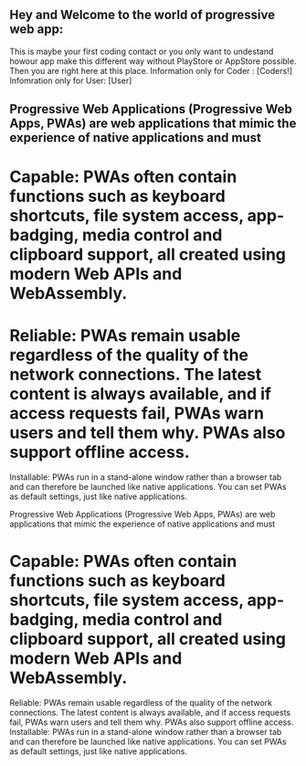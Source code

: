 ##  Hey and Welcome to the world of progressive web app:

This is maybe your first coding contact or you only want to  undestand howour app  make this different way without PlayStore or AppStore possible.
Then  you   are right here at this place.
Information only for  Coder :  [Coders!]
Infomration  only for User:  [User]


## Progressive Web Applications (Progressive Web Apps, PWAs) are web applications that mimic the experience of native applications and must

# Capable: PWAs often contain functions such as keyboard shortcuts, file system access, app-badging, media control and clipboard support, all created using modern Web APIs and WebAssembly.

# Reliable: PWAs remain usable regardless of the quality of the network connections. The latest content is always available, and if access requests fail, PWAs warn users and tell them why. PWAs also support offline access.
Installable: PWAs run in a stand-alone window rather than a browser tab and can therefore be launched like native applications. You can set PWAs as default settings, just like native applications.

Progressive Web Applications (Progressive Web Apps, PWAs) are web applications that mimic the experience of native applications and must

# Capable: PWAs often contain functions such as keyboard shortcuts, file system access, app-badging, media control and clipboard support, all created using modern Web APIs and WebAssembly.
Reliable: PWAs remain usable regardless of the quality of the network connections. The latest content is always available, and if access requests fail, PWAs warn users and tell them why. PWAs also support offline access.
Installable: PWAs run in a stand-alone window rather than a browser tab and can therefore be launched like native applications. You can set PWAs as default settings, just like native applications.



